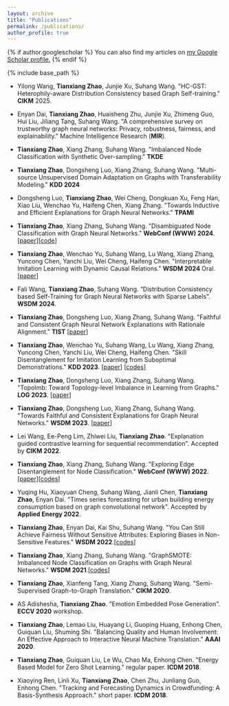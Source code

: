 ```yaml
---
layout: archive
title: "Publications"
permalink: /publications/
author_profile: true
---
```


{% if author.googlescholar %}
  You can also find my articles on <u><a href="{{author.googlescholar}}">my Google Scholar profile</a>.</u>
{% endif %}

{% include base_path %}

- Yilong Wang, **Tianxiang Zhao**, Junjie Xu, Suhang Wang. "HC-GST: Heterophily-aware Distribution Consistency based Graph Self-training." **CIKM** 2025.

- Enyan Dai, **Tianxiang Zhao**, Huaisheng Zhu, Junjie Xu, Zhimeng Guo, Hui Liu, Jiliang Tang, Suhang Wang.  "A comprehensive survey on trustworthy graph neural networks: Privacy, robustness, fairness, and explainability." Machine Intelligence Research (**MIR**).

- **Tianxiang Zhao**, Xiang Zhang, Suhang Wang. "Imbalanced Node Classification with Synthetic Over-sampling." **TKDE**

- **Tianxiang Zhao**, Dongsheng Luo, Xiang Zhang, Suhang Wang. "Multi-source Unsupervised Domain Adaptation on Graphs with Transferability Modeling." **KDD 2024**

- Dongsheng Luo, **Tianxiang Zhao**, Wei Cheng, Dongkuan Xu, Feng Han, Xiao Liu, Wenchao Yu, Haifeng Chen, Xiang Zhang. "Towards Inductive and Efficient Explanations for Graph Neural Networks." **TPAMI**

- **Tianxiang Zhao**, Xiang Zhang, Suhang Wang. "Disambiguated Node Classification with Graph Neural Networks." **WebConf (WWW) 2024**. \[[paper](https://arxiv.org/abs/2402.08824)\]\[[code](https://github.com/TianxiangZhao/DisambiguatedGNN)\]

- **Tianxiang Zhao**, Wenchao Yu, Suhang Wang, Lu Wang, Xiang Zhang, Yuncong Chen, Yanchi Liu, Wei Cheng, Haifeng Chen. "Interpretable Imitation Learning with Dynamic Causal Relations." **WSDM 2024** Oral. \[[paper](https://arxiv.org/abs/2310.00489)\]

- Fali Wang, **Tianxiang Zhao**, Suhang Wang. “Distribution Consistency based Self-Training for Graph Neural Networks with Sparse Labels”. **WSDM 2024**.

- **Tianxiang Zhao**, Dongsheng Luo, Xiang Zhang, Suhang Wang. "Faithful and Consistent Graph Neural Network Explanations with Rationale Alignment." **TIST** \[[paper](https://arxiv.org/abs/2301.02791)\]

- **Tianxiang Zhao**, Wenchao Yu, Suhang Wang, Lu Wang, Xiang Zhang, Yuncong Chen, Yanchi Liu, Wei Cheng, Haifeng Chen. "Skill Disentanglement for Imitation Learning from Suboptimal Demonstrations." **KDD 2023**. \[[paper](https://arxiv.org/abs/2306.07919)\]  \[[codes](https://github.com/TianxiangZhao/ImitationNoisyDemon)\]

- **Tianxiang Zhao**, Dongsheng Luo, Xiang Zhang, Suhang Wang. "TopoImb: Toward Topology-level Imbalance in Learning from Graphs." **LOG 2023**. \[[paper](https://arxiv.org/abs/2212.08689)\]

- **Tianxiang Zhao**, Dongsheng Luo, Xiang Zhang, Suhang Wang. "Towards Faithful and Consistent Explanations for Graph Neural Networks." **WSDM 2023**. \[[paper](https://arxiv.org/abs/2205.13733)\]

- Lei Wang, Ee-Peng Lim, Zhiwei Liu, **Tianxiang Zhao**. "Explanation guided contrastive learning for sequential recommendation". Accepted by **CIKM 2022**.

- **Tianxiang Zhao**, Xiang Zhang, Suhang Wang. "Exploring Edge Disentanglement for Node Classification." **WebConf (WWW) 2022**. \[[paper](https://arxiv.org/abs/2202.11245)\]\[[codes](https://github.com/TianxiangZhao/EdgeDisentangle_SSL)\]

- Yuqing Hu, Xiaoyuan Cheng, Suhang Wang, Jianli Chen, **Tianxiang Zhao**, Enyan Dai. "Times series forecasting for urban building energy consumption based on graph convolutional network". Accepted by **Applied Energy 2022**.

- **Tianxiang Zhao**, Enyan Dai, Kai Shu, Suhang Wang. "You Can Still Achieve Fairness Without Sensitive Attributes: Exploring Biases in Non-Sensitive Features." **WSDM 2022**.\[[codes](https://github.com/TianxiangZhao/fairlearn)\]

<!---- Weijeiying Ren, Kunpeng Liu, **Tianxiang Zhao**, Yanjie Fu. "Fair and effective policing for neighborhood safety: understanding and overcoming selection biases". Accepted by **Frontiers in big data 2021**.-->

- **Tianxiang Zhao**, Xiang Zhang, Suhang Wang. "GraphSMOTE: Imbalanced Node Classification on Graphs with Graph Neural Networks." **WSDM 2021**.\[[codes](https://github.com/TianxiangZhao/GraphSmote)\]

- **Tianxiang Zhao**, Xianfeng Tang, Xiang Zhang, Suhang Wang. "Semi-Supervised Graph-to-Graph Translation." **CIKM 2020**.

- AS Adishesha, **Tianxiang Zhao**. "Emotion Embedded Pose Generation". **ECCV 2020** workshop.

- **Tianxiang Zhao**, Lemao Liu, Huayang Li, Guoping Huang, Enhong Chen, Guiquan Liu, Shuming Shi. "Balancing Quality and Human Involvement: An Effective Approach to Interactive Neural Machine Translation."  **AAAI 2020**.

- **Tianxiang Zhao**, Guiquan Liu, Le Wu, Chao Ma, Enhong Chen. "Energy Based Model for Zero Shot Learning." regular paper. **ICDM 2018**.

- Xiaoying Ren, Linli Xu, **Tianxiang Zhao**, Chen Zhu, Junliang Guo, Enhong Chen. "Tracking and Forecasting Dynamics in Crowdfunding: A Basis-Synthesis Approach." short paper. **ICDM 2018**.

